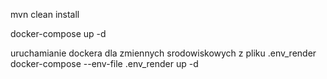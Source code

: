
mvn clean install

docker-compose up -d


uruchamianie dockera dla zmiennych srodowiskowych z pliku .env_render
docker-compose --env-file .env_render up -d
